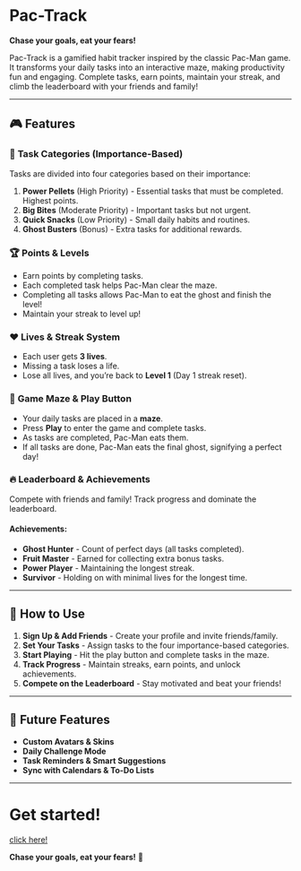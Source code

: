 # Pac-Track

**Chase your goals, eat your fears!**

Pac-Track is a gamified habit tracker inspired by the classic Pac-Man game. It transforms your daily tasks into an interactive maze, making productivity fun and engaging. Complete tasks, earn points, maintain your streak, and climb the leaderboard with your friends and family!

---

## 🎮 Features

### 🎯 **Task Categories (Importance-Based)**
Tasks are divided into four categories based on their importance:
1. **Power Pellets** (High Priority) - Essential tasks that must be completed. Highest points.
2. **Big Bites** (Moderate Priority) - Important tasks but not urgent.
3. **Quick Snacks** (Low Priority) - Small daily habits and routines.
4. **Ghost Busters** (Bonus) - Extra tasks for additional rewards.

### 🏆 **Points & Levels**
- Earn points by completing tasks.
- Each completed task helps Pac-Man clear the maze.
- Completing all tasks allows Pac-Man to eat the ghost and finish the level!
- Maintain your streak to level up!

### ❤️ **Lives & Streak System**
- Each user gets **3 lives**.
- Missing a task loses a life.
- Lose all lives, and you’re back to **Level 1** (Day 1 streak reset).

### 🏁 **Game Maze & Play Button**
- Your daily tasks are placed in a **maze**.
- Press **Play** to enter the game and complete tasks.
- As tasks are completed, Pac-Man eats them.
- If all tasks are done, Pac-Man eats the final ghost, signifying a perfect day!

### 🔥 **Leaderboard & Achievements**
Compete with friends and family! Track progress and dominate the leaderboard.

#### **Achievements**:
- **Ghost Hunter** - Count of perfect days (all tasks completed).
- **Fruit Master** - Earned for collecting extra bonus tasks.
- **Power Player** - Maintaining the longest streak.
- **Survivor** - Holding on with minimal lives for the longest time.

---

## 📌 How to Use
1. **Sign Up & Add Friends** - Create your profile and invite friends/family.
2. **Set Your Tasks** - Assign tasks to the four importance-based categories.
3. **Start Playing** - Hit the play button and complete tasks in the maze.
4. **Track Progress** - Maintain streaks, earn points, and unlock achievements.
5. **Compete on the Leaderboard** - Stay motivated and beat your friends!

---

## 🚀 Future Features
- **Custom Avatars & Skins**
- **Daily Challenge Mode**
- **Task Reminders & Smart Suggestions**
- **Sync with Calendars & To-Do Lists**

---

# Get started!
[click here!](https://stupendous-crepe-af803e.netlify.app/)

**Chase your goals, eat your fears!** 🎉


